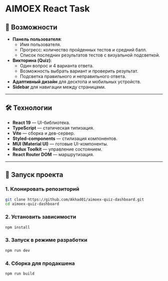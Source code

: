 # AIMOEX React Task

## 📌 Возможности

- **Панель пользователя**:
  - Имя пользователя.
  - Прогресс: количество пройденных тестов и средний балл.
  - Список последних результатов тестов с визуальной подсветкой.
- **Викторина (Quiz)**:
  - Один вопрос и 4 варианта ответа.
  - Возможность выбрать вариант и проверить результат.
  - Подсветка правильного и неправильного ответа.
- **Адаптивный дизайн** для десктопа и мобильных устройств.
- **Sidebar** для навигации между страницами.

---

## 🛠️ Технологии

- **React 19** — UI-библиотека.
- **TypeScript** — статическая типизация.
- **Vite** — сборка и дев-сервер.
- **Styled-components** — стилизация компонентов.
- **MUI (Material UI)** — готовые UI-компоненты.
- **Redux Toolkit** — управление состоянием.
- **React Router DOM** — маршрутизация.

---

## 🚀 Запуск проекта

### 1. Клонировать репозиторий
```bash
git clone https://github.com/Akhad01/aimoex-quiz-dashboard.git
cd aimoex-quiz-dashboard
```
### 2. Установить зависимости
```bash
npm install
```

### 3. Запуск в режиме разработки
```bash
npm run dev
```


### 4. Сборка для продакшена
```bash
npm run build
```

